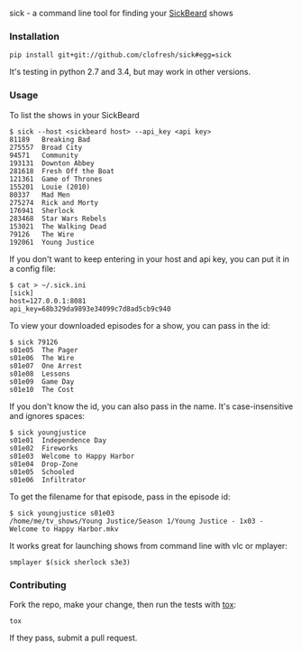 sick - a command line tool for finding your [SickBeard](http://sickbeard.com/) shows

### Installation

```
pip install git+git://github.com/clofresh/sick#egg=sick
```

It's testing in python 2.7 and 3.4, but may work in other versions.

### Usage

To list the shows in your SickBeard

```
$ sick --host <sickbeard host> --api_key <api key>
81189   Breaking Bad
275557  Broad City
94571   Community
193131  Downton Abbey
281618  Fresh Off the Boat
121361  Game of Thrones
155201  Louie (2010)
80337   Mad Men
275274  Rick and Morty
176941  Sherlock
283468  Star Wars Rebels
153021  The Walking Dead
79126   The Wire
192061  Young Justice
```

If you don't want to keep entering in your host and api key, you can put it in
a config file:

```
$ cat > ~/.sick.ini
[sick]
host=127.0.0.1:8081
api_key=68b329da9893e34099c7d8ad5cb9c940
```

To view your downloaded episodes for a show, you can pass in the id:

```
$ sick 79126
s01e05  The Pager
s01e06  The Wire
s01e07  One Arrest
s01e08  Lessons
s01e09  Game Day
s01e10  The Cost
```

If you don't know the id, you can also pass in the name. It's case-insensitive and ignores spaces:

```
$ sick youngjustice
s01e01  Independence Day
s01e02  Fireworks
s01e03  Welcome to Happy Harbor
s01e04  Drop-Zone
s01e05  Schooled
s01e06  Infiltrator
```

To get the filename for that episode, pass in the episode id:

```
$ sick youngjustice s01e03
/home/me/tv_shows/Young Justice/Season 1/Young Justice - 1x03 - Welcome to Happy Harbor.mkv
```

It works great for launching shows from command line with vlc or mplayer:

```
smplayer $(sick sherlock s3e3)
```

### Contributing

Fork the repo, make your change, then run the tests with [tox](https://tox.readthedocs.org/en/latest/):

```
tox
```

If they pass, submit a pull request.
